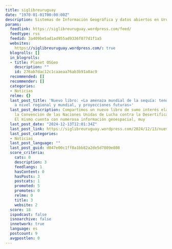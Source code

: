 ```yaml
---
title: siglibreuruguay
date: "1970-01-01T00:00:00Z"
description: Sistemas de Información Geográfica y datos abiertos en Uruguay
params:
  feedlink: https://siglibreuruguay.wordpress.com/feed/
  feedtype: rss
  feedid: 3a409be5ad1ad955ad9336f077d1f1a5
  websites:
    https://siglibreuruguay.wordpress.com/: true
  blogrolls: []
  in_blogrolls:
  - title: Planet OSGeo
    description: ""
    id: 276ab7dac12c1caaeaa76ab3b91a8ac9
  recommended: []
  recommender: []
  categories:
  - Noticias
  relme: {}
  last_post_title: 'Nuevo libro: «La amenaza mundial de la sequía: tendencias de aridez
    a nivel regional y mundial, y proyecciones futuras»'
  last_post_description: Compartimos un nuevo libro de sumo interés elaborado por
    la Convención de las Naciones Unidas de Lucha contra la Desertificación (CNULD).
    El mismo cuenta con numerosa información geoespacial, muy
  last_post_date: "2024-12-13T12:01:34Z"
  last_post_link: https://siglibreuruguay.wordpress.com/2024/12/13/nuevo-libro-la-amenaza-mundial-de-la-sequia-tendencias-de-aridez-a-nivel-regional-y-mundial-y-proyecciones-futuras/
  last_post_categories:
  - Noticias
  last_post_language: ""
  last_post_guid: d047e00c1ff0a1bb82a2de5d7809e808
  score_criteria:
    cats: 0
    description: 3
    feedlangs: 1
    hasContent: 0
    hasPosts: 3
    postcats: 1
    promoted: 5
    promotes: 0
    relme: 0
    title: 3
    website: 2
  score: 18
  ispodcast: false
  isnoarchive: false
  innetwork: true
  language: es
  postcount: 9
  avgpostlen: 0
---
```

